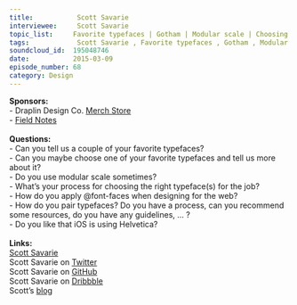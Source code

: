 ```yaml
--- 
title:           Scott Savarie 
interviewee:     Scott Savarie 
topic_list:     Favorite typefaces | Gotham | Modular scale | Choosing typefaces | Pairing typefaces | @font-face | Blackberry nonsense | iOS & Helvetica
tags:            Scott Savarie , Favorite typefaces , Gotham , Modular scale , Choosing typefaces , Pairing typefaces , font-face , Blackberry nonsense , iOS  Helvetica
soundcloud_id:  195048746
date:           2015-03-09
episode_number: 68
category: Design
---
```


<p class="show_notes_display"><b>Sponsors:<br></b>- Draplin Design Co. <a rel="nofollow" target="_blank" href="http://draplin.com/merch/">Merch Store</a><br>- <a rel="nofollow" target="_blank" href="http://fieldnotesbrand.com/">Field Notes</a><br><b><br>Questions:</b><br>- Can you tell us a couple of your favorite typefaces?<br>- Can you maybe choose one of your favorite typefaces and tell us more about it?<br>- Do you use modular scale sometimes?<br>- What’s your process for choosing the right typeface(s) for the job?<br>- How do you apply @font-faces when designing for the web?<br>- How do you pair typefaces? Do you have a process, can you recommend some resources, do you have any guidelines, … ?<br>- Do you like that iOS is using Helvetica?<br><br><b>Links:</b><br><a rel="nofollow" target="_blank" href="http://www.scottsavarie.ca/">Scott Savarie</a><br>Scott Savarie on <a rel="nofollow" target="_blank" href="https://twitter.com/scottsavarie">Twitter</a><br>Scott Savarie on <a rel="nofollow" target="_blank" href="https://github.com/ScottSavarie?tab=activity">GitHub</a><br>Scott Savarie on <a rel="nofollow" target="_blank" href="https://dribbble.com/ScottSavarie">Dribbble</a><br>Scott’s <a rel="nofollow" target="_blank" href="http://blog.scottsavarie.ca/">blog</a><br></p>
